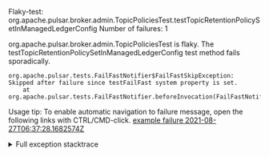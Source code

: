         
Flaky-test: org.apache.pulsar.broker.admin.TopicPoliciesTest.testTopicRetentionPolicySetInManagedLedgerConfig
Number of failures: 1

org.apache.pulsar.broker.admin.TopicPoliciesTest is flaky. The testTopicRetentionPolicySetInManagedLedgerConfig test method fails sporadically.

```
org.apache.pulsar.tests.FailFastNotifier$FailFastSkipException: Skipped after failure since testFailFast system property is set.
	at org.apache.pulsar.tests.FailFastNotifier.beforeInvocation(FailFastNotifier.java:88)

```

Usage tip: To enable automatic navigation to failure message, open the following links with CTRL/CMD-click.
[example failure 2021-08-27T06:37:28.1682574Z](https://github.com/apache/pulsar/runs/3440411059?check_suite_focus=true#step:9:1423)


<details>
<summary>Full exception stacktrace</summary>
<code><pre>
org.apache.pulsar.tests.FailFastNotifier$FailFastSkipException: Skipped after failure since testFailFast system property is set.
	at org.apache.pulsar.tests.FailFastNotifier.beforeInvocation(FailFastNotifier.java:88)

</pre></code>
</details>

